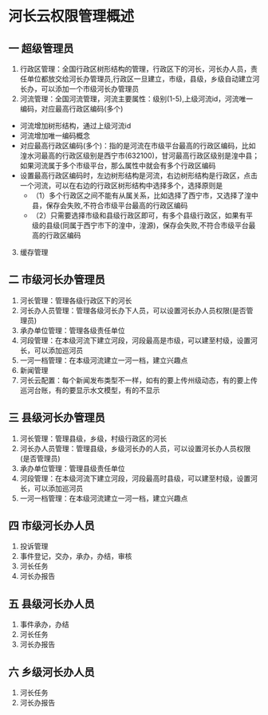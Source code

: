 # 河长云权限管理概述

## 一 超级管理员
1. 行政区管理：全国行政区树形结构的管理，行政区下的河长，河长办人员，责任单位都放交给河长办管理员,行政区一旦建立，市级，县级，乡级自动建立河长办，可以添加一个市级河长办管理员
2. 河流管理：全国河流管理，河流主要属性：级别(1-5),上级河流id，河流唯一编码，对应最高行政区编码(多个)
  * 河流增加树形结构，通过上级河流id
  * 河流增加唯一编码概念
  * 对应最高行政区编码(多个)：指的是河流在市级平台最高的行政区编码，比如湟水河最高的行政区级别是西宁市(632100)，甘河最高行政区级别是湟中县；如果河流属于多个市级平台，那么属性中就会有多个行政区编码
  * 设置最高行政区编码时，左边树形结构是河流，右边树形结构是行政区，点击一个河流，可以在右边的行政区树形结构中选择多个，选择原则是
    * （1）多个行政区之间不能有从属关系，比如选择了西宁市，又选择了湟中县，保存会失败,不符合市级平台最高的行政区编码
    * （2）只需要选择市级和县级行政区即可，有多个县级行政区，如果有平级的县级(同属于西宁市下的湟中，湟源)，保存会失败,不符合市级平台最高的行政区编码
3. 缓存管理

## 二 市级河长办管理员
1. 河长管理：管理各级行政区下的河长
2. 河长办人员管理：管理各级河长办下人员，可以设置河长办人员权限(是否管理员)
3. 承办单位管理：管理各级责任单位    
4. 河段管理：在本级河流下建立河段，河段最高是市级，可以建至村级，设置河长，可以添加巡河员
5. 一河一档管理：在本级河流建立一河一档，建立兴趣点
6. 新闻管理
7. 河长云配置：每个新闻发布类型不一样，如有的要上传州级动态，有的要上传巡河台账，有的要显示水文模型，有的不显示


## 三 县级河长办管理员
1. 河长管理：管理县级，乡级，村级行政区的河长
2. 河长办人员管理：管理县级，乡级河长办的人员，可以设置河长办人员权限(是否管理员)
3. 承办单位管理：管理县级责任单位    
4. 河段管理：在本级河流下建立河段，河段最高时县级，可以建至村级，设置河长，可以添加巡河员
5. 一河一档管理：在本级河流建立一河一档，建立兴趣点

## 四 市级河长办人员
1. 投诉管理
2. 事件登记，交办，承办，办结，审核
3. 河长任务
4. 河长办报告

## 五 县级河长办人员
1. 事件承办，办结
2. 河长任务
3. 河长办报告

## 六 乡级河长办人员
1. 河长任务
2. 河长办报告
